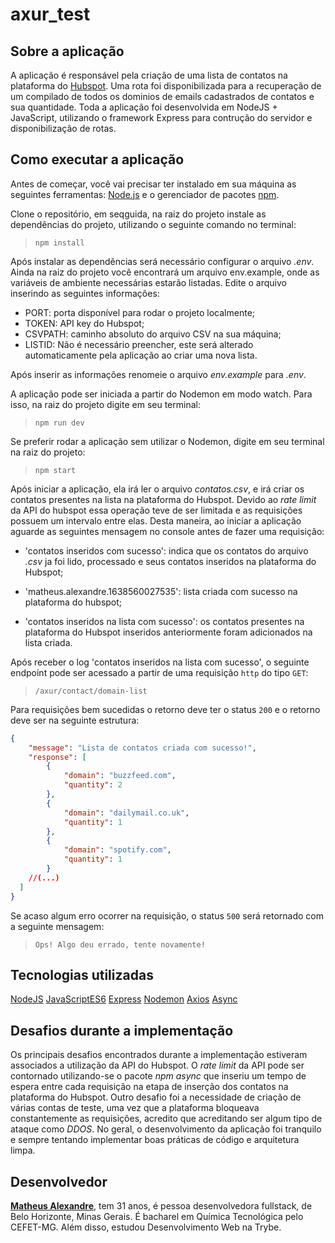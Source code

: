 # axur_test
## Sobre a aplicação

A aplicação é responsável pela criação de uma lista de contatos na plataforma do [Hubspot](https://www.hubspot.com/). Uma rota foi disponibilizada para a recuperação de um compilado de todos os dominios de emails cadastrados de contatos e sua quantidade. Toda a aplicação foi desenvolvida em NodeJS + JavaScript, utilizando o framework Express para contrução do servidor e disponibilização de rotas.

## Como executar a aplicação

Antes de começar, você vai precisar ter instalado em sua máquina as seguintes ferramentas:
[Node.js](https://nodejs.org/en/) e o gerenciador de pacotes [npm](https://docs.npmjs.com/).

Clone o repositório, em seqguida, na raiz do projeto instale as dependências do projeto, utilizando o seguinte comando no terminal:

> ``` npm install ```

Após instalar as dependências será necessário configurar o arquivo *.env*. Ainda na raiz do projeto você encontrará um arquivo env.example, onde as variáveis de ambiente necessárias estarão listadas. Edite o arquivo inserindo as seguintes informações:

* PORT: porta disponível para rodar o projeto localmente;
* TOKEN: API key do Hubspot;
* CSVPATH: caminho absoluto do arquivo CSV na sua máquina;
* LISTID: Não é necessário preencher, este será alterado automaticamente pela aplicação ao criar uma nova lista.

Após inserir as informações renomeie o arquivo *env.example* para *.env*.

A aplicação pode ser iniciada a partir do Nodemon em modo watch. Para isso, na raiz do projeto digite em seu terminal:

>```npm run dev```

Se preferir rodar a aplicação sem utilizar o Nodemon, digite em seu terminal na raiz do projeto:

>```npm start```

Após iniciar a aplicação, ela irá ler o arquivo *contatos.csv*, e irá criar os contatos presentes na lista na plataforma do Hubspot. Devido ao *rate limit* da API do hubspot essa operação teve de ser limitada e as requisições possuem um intervalo entre elas. Desta maneira, ao iniciar a aplicação aguarde as seguintes mensagem no console antes de fazer uma requisição:


* 'contatos inseridos com sucesso': indica que os contatos do arquivo *.csv* ja foi lido, processado e seus contatos inseridos na plataforma do Hubspot;

* 'matheus.alexandre.1638560027535': lista criada com sucesso na plataforma do hubspot;

* 'contatos inseridos na lista com sucesso': os contatos presentes na plataforma do Hubspot inseridos anteriormente foram adicionados na lista criada.

Após receber o log 'contatos inseridos na lista com sucesso', o seguinte endpoint pode ser acessado a partir de uma requisição `http` do tipo `GET`:

>`/axur/contact/domain-list`

Para requisições bem sucedidas o retorno deve ter o status `200` e o retorno deve ser na seguinte estrutura: 

```json
{
	"message": "Lista de contatos criada com sucesso!",
	"response": [
		{
			"domain": "buzzfeed.com",
			"quantity": 2
		},
		{
			"domain": "dailymail.co.uk",
			"quantity": 1
		},
		{
			"domain": "spotify.com",
			"quantity": 1
		}
    //(...)
  ]
}
```
Se acaso algum erro ocorrer na requisição, o status `500` será retornado com a seguinte mensagem: 

>`Ops! Algo deu errado, tente novamente!`

## Tecnologias utilizadas

[NodeJS](https://nodejs.org/en/)
[JavaScriptES6](https://www.w3schools.com/js/js_es6.asp)
[Express](https://expressjs.com/)
[Nodemon](https://www.npmjs.com/package/nodemon)
[Axios](https://axios-http.com/docs/intro)
[Async](https://www.npmjs.com/package/async)

## Desafios durante a implementação

Os principais desafios encontrados durante a implementação estiveram associados a utilização da API do Hubspot. O *rate limit* da API pode ser contornado utilizando-se o pacote *npm async* que inseriu um tempo de espera entre cada requisição na etapa de inserção dos contatos na plataforma do Hubspot. Outro desafio foi a necessidade de criação de várias contas de teste, uma vez que a plataforma bloqueava constantemente as requisições, acredito que acreditando ser algum tipo de ataque como *DDOS*. No geral, o desenvolvimento da aplicação foi tranquilo e sempre tentando implementar boas práticas de código e arquitetura limpa.

## Desenvolvedor

<a href="https://github.com/alexandremhm">**Matheus Alexandre**</a>, tem 31 anos, é pessoa desenvolvedora fullstack, de Belo Horizonte, Minas Gerais. É bacharel em Química Tecnológica pelo CEFET-MG. Além disso, estudou Desenvolvimento Web na Trybe.

